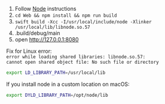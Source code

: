 1. Follow [Node](https://github.com/tris-foundation/node) instructions
2. `cd Web && npm install && npm run build`
3. `swift build -Xcc -I/usr/local/include/node -Xlinker /usr/local/lib/libnode.so.57`
4. .build/debug/main
5. open http://127.0.0.1:8080

Fix for Linux error:<br>
`error while loading shared libraries: libnode.so.57: `<br>
`cannot open shared object file: No such file or directory`<br>
```bash
export LD_LIBRARY_PATH=/usr/local/lib
```

If you install node in a custom location on macOS:
```bash
export DYLD_LIBRARY_PATH=/opt/node/lib
```
